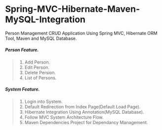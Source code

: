 # Spring-MVC-Hibernate-Maven-MySQL-Integration

Person Management CRUD Application Using Spring MVC, Hibernate ORM Tool, Maven and MySQL Database.

##### Person Feature. 
> 1. Add Person.
> 2. Edit Person.
> 3. Delete Persion.
> 4. List of Persons.

##### System Feature. 
> 1. Login into System.
> 2. Default Redirection from Index Page(Default Load Page).
> 3. Hibernate Integration Using Annotation(MySQL Database).
> 4. Follow MVC System Architecture Flow.
> 5. Maven Dependencies Project for Dependancy Management.
